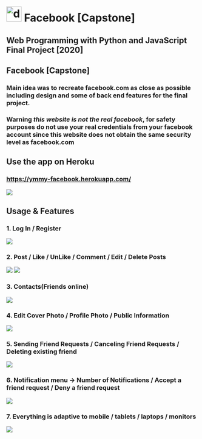 # <img src="https://i.imgur.com/lNlSYJW.png" alt="drawing" width="40px"/> Facebook [Capstone]


## Web Programming with Python and JavaScript Final Project [2020]
## Facebook [Capstone]
### Main idea was to recreate facebook.com as close as possible including design and some of back end features for the final project.
### **Warning** ***this website is not the real facebook***, for safety purposes do not use your real credentials from your facebook account since this website does not obtain the same security level as facebook.com


## Use the app on Heroku
### https://ymmy-facebook.herokuapp.com/
![](https://i.imgur.com/XERO5rM.png)

## Usage & Features

### 1. Log In / Register
![](https://i.imgur.com/nbs5wiU.png)

### 2. Post / Like / UnLike / Comment / Edit / Delete  Posts
![](https://i.imgur.com/o42WJB4.png)
![](https://i.imgur.com/0mRulvm.png)


### 3. Contacts(Friends online)
![](https://i.imgur.com/WmNhR0C.png)

### 4. Edit Cover Photo / Profile Photo / Public Information
![](https://i.imgur.com/AczmUeR.png)

### 5. Sending Friend Requests / Canceling Friend Requests / Deleting existing friend
![](https://i.imgur.com/xsNxpmj.png)

### 6. Notification menu -> Number of Notifications / Accept a friend request / Deny a friend request
![](https://i.imgur.com/tuakPvY.png)

### 7. Everything is adaptive to mobile / tablets / laptops / monitors
![](https://i.imgur.com/N40g1EQ.png)


